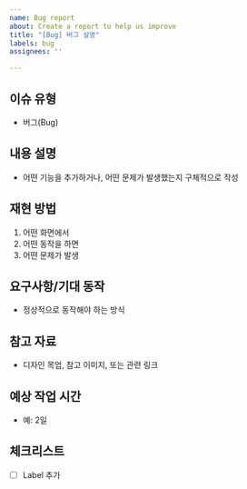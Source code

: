```yaml
---
name: Bug report
about: Create a report to help us improve
title: "[Bug] 버그 설명"
labels: bug
assignees: ''

---
```


## 이슈 유형
- 버그(Bug)

## 내용 설명
- 어떤 기능을 추가하거나, 어떤 문제가 발생했는지 구체적으로 작성

## 재현 방법
1. 어떤 화면에서
2. 어떤 동작을 하면
3. 어떤 문제가 발생

## 요구사항/기대 동작
- 정상적으로 동작해야 하는 방식

## 참고 자료
- 디자인 목업, 참고 이미지, 또는 관련 링크

## 예상 작업 시간
- 예: 2일

## 체크리스트
- [ ] Label 추가
